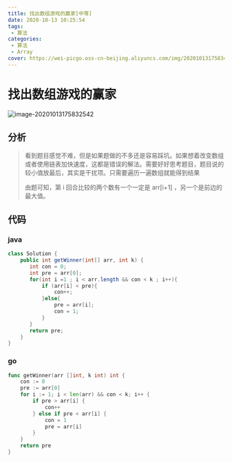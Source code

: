 ```yaml
---
title: 找出数组游戏的赢家[中等]
date: 2020-10-13 10:25:54
tags: 
 - 算法
categories: 
 - 算法
 - Array
cover: https://wei-picgo.oss-cn-beijing.aliyuncs.com/img/20201013175834.png
---
```


# 找出数组游戏的赢家

![image-20201013175832542](https://wei-picgo.oss-cn-beijing.aliyuncs.com/img/20201013175834.png)

## 分析

> 看到题目感觉不难，但是如果题做的不多还是容易踩坑。如果想着改变数组或者使用链表加快速度，这都是错误的解法。需要好好思考题目，题目说的较小值放最后，其实是干扰项。只需要遍历一遍数组就能得到结果
>
> 由题可知，第 i 回合比较的两个数有一个一定是 arr[i+1] ，另一个是前边的最大值。

## 代码

### java

```java
class Solution {
    public int getWinner(int[] arr, int k) {
       int con = 0;
       int pre = arr[0];
       for(int i =1 ; i < arr.length && con < k ; i++){
           if (arr[i] < pre){
               con++;
           }else{
               pre = arr[i];
               con = 1;
           }
       }
       return pre;
    }
}
```

### go

```go
func getWinner(arr []int, k int) int {
	con := 0
	pre := arr[0]
	for i := 1; i < len(arr) && con < k; i++ {
		if pre > arr[i] {
			con++
		} else if pre < arr[i] {
			con = 1
			pre = arr[i]
		}
	}
	return pre
}
```

